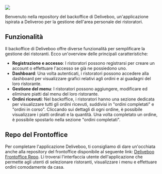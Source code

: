 <img src="https://i.imgur.com/kKxlvJ8.png" />

Benvenuto nella repository del backoffice di Deliveboo, un'applicazione ispirata a Deliveroo per la gestione dell'area personale dei ristoratori.

## Funzionalità

Il backoffice di Deliveboo offre diverse funzionalità per semplificare la gestione dei ristoranti. Ecco un'overview delle principali caratteristiche:

- **Registrazione e accesso**: I ristoratori possono registrarsi per creare un account o effettuare l'accesso se già ne possiedono uno.
- **Dashboard**: Una volta autenticati, i ristoratori possono accedere alla dashboard per visualizzare grafici relativi agli ordini e ai guadagni del loro ristorante.
- **Gestione del menu**: I ristoratori possono aggiungere, modificare ed eliminare piatti dal menu del loro ristorante.
- **Ordini ricevuti**: Nel backoffice, i ristoratori hanno una sezione dedicata per visualizzare tutti gli ordini ricevuti, suddivisi in "ordini completati" e "ordini in corso". Cliccando sui dettagli di ogni ordine, è possibile visualizzare i piatti ordinati e la quantità. Una volta completato un ordine, è possibile spostarlo nella sezione "ordini completati".

## Repo del Frontoffice

Per completare l'applicazione Deliveboo, ti consigliamo di dare un'occhiata anche alla repository del frontoffice disponibile al seguente link: [Deliveboo Frontoffice Repo](https://github.com/LeonardoMartignoni/deliveboo-frontoffice). Lì troverai l'interfaccia utente dell'applicazione che permette agli utenti di selezionare ristoranti, visualizzare i menu e effettuare ordini comodamente da casa.

